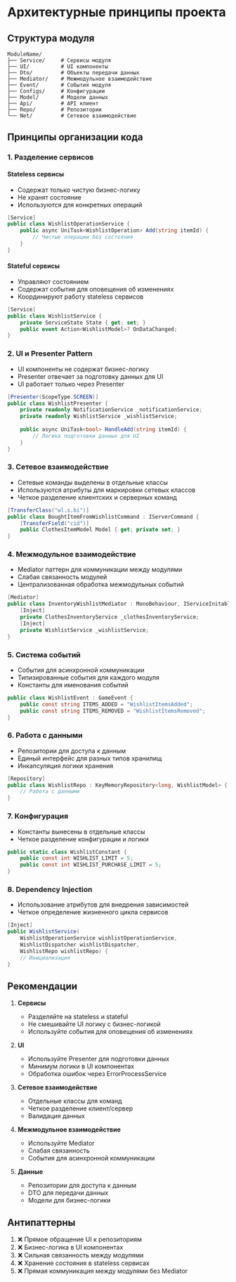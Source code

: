 # Архитектурные принципы проекта

## Структура модуля

```
ModuleName/
├── Service/     # Сервисы модуля
├── UI/          # UI компоненты
├── Dto/         # Объекты передачи данных
├── Mediator/    # Межмодульное взаимодействие
├── Event/       # События модуля
├── Configs/     # Конфигурации
├── Model/       # Модели данных
├── Api/         # API клиент
├── Repo/        # Репозитории
└── Net/         # Сетевое взаимодействие
```

## Принципы организации кода

### 1. Разделение сервисов

#### Stateless сервисы
- Содержат только чистую бизнес-логику
- Не хранят состояние
- Используются для конкретных операций
```csharp
[Service]
public class WishlistOperationService {
    public async UniTask<WishlistOperation> Add(string itemId) {
        // Чистые операции без состояния
    }
}
```

#### Stateful сервисы
- Управляют состоянием
- Содержат события для оповещения об изменениях
- Координируют работу stateless сервисов
```csharp
[Service]
public class WishlistService {
    private ServiceState State { get; set; }
    public event Action<WishlistModel>? OnDataChanged;
}
```

### 2. UI и Presenter Pattern

- UI компоненты не содержат бизнес-логику
- Presenter отвечает за подготовку данных для UI
- UI работает только через Presenter
```csharp
[Presenter(ScopeType.SCREEN)]
public class WishlistPresenter {
    private readonly NotificationService _notificationService;
    private readonly WishlistService _wishlistService;
    
    public async UniTask<bool> HandleAdd(string itemId) {
        // Логика подготовки данных для UI
    }
}
```

### 3. Сетевое взаимодействие

- Сетевые команды выделены в отдельные классы
- Используются атрибуты для маркировки сетевых классов
- Четкое разделение клиентских и серверных команд
```csharp
[TransferClass("wl.s.bi")]
public class BoughtItemFromWishlistCommand : IServerCommand {
    [TransferField("cid")]
    public ClothesItemModel Model { get; private set; }
}
```

### 4. Межмодульное взаимодействие

- Mediator паттерн для коммуникации между модулями
- Слабая связанность модулей
- Централизованная обработка межмодульных событий
```csharp
[Mediator]
public class InventoryWishlistMediator : MonoBehaviour, IServiceInitable {
    [Inject]
    private ClothesInventoryService _clothesInventoryService;
    [Inject]
    private WishlistService _wishlistService;
}
```

### 5. Система событий

- События для асинхронной коммуникации
- Типизированные события для каждого модуля
- Константы для именования событий
```csharp
public class WishlistEvent : GameEvent {
    public const string ITEMS_ADDED = "WishlistItemsAdded";
    public const string ITEMS_REMOVED = "WishlistItemsRemoved";
}
```

### 6. Работа с данными

- Репозитории для доступа к данным
- Единый интерфейс для разных типов хранилищ
- Инкапсуляция логики хранения
```csharp
[Repository]
public class WishlistRepo : KeyMemoryRepository<long, WishlistModel> {
    // Работа с данными
}
```

### 7. Конфигурация

- Константы вынесены в отдельные классы
- Четкое разделение конфигурации и логики
```csharp
public static class WishlistConstant {
    public const int WISHLIST_LIMIT = 5;
    public const int WISHLIST_PURCHASE_LIMIT = 5;
}
```

### 8. Dependency Injection

- Использование атрибутов для внедрения зависимостей
- Четкое определение жизненного цикла сервисов
```csharp
[Inject]
public WishlistService(
    WishlistOperationService wishlistOperationService,
    WishlistDispatcher wishlistDispatcher,
    WishlistRepo wishlistRepo) {
    // Инициализация
}
```

## Рекомендации

1. **Сервисы**
   - Разделяйте на stateless и stateful
   - Не смешивайте UI логику с бизнес-логикой
   - Используйте события для оповещения об изменениях

2. **UI**
   - Используйте Presenter для подготовки данных
   - Минимум логики в UI компонентах
   - Обработка ошибок через ErrorProcessService

3. **Сетевое взаимодействие**
   - Отдельные классы для команд
   - Четкое разделение клиент/сервер
   - Валидация данных

4. **Межмодульное взаимодействие**
   - Используйте Mediator
   - Слабая связанность
   - События для асинхронной коммуникации

5. **Данные**
   - Репозитории для доступа к данным
   - DTO для передачи данных
   - Модели для бизнес-логики

## Антипаттерны

1. ❌ Прямое обращение UI к репозиториям
2. ❌ Бизнес-логика в UI компонентах
3. ❌ Сильная связанность между модулями
4. ❌ Хранение состояния в stateless сервисах
5. ❌ Прямая коммуникация между модулями без Mediator 